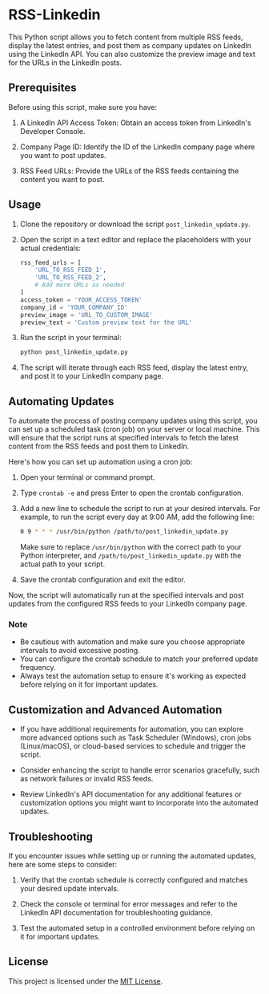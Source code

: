 # RSS-Linkedin

This Python script allows you to fetch content from multiple RSS feeds, display the latest entries, and post them as company updates on LinkedIn using the LinkedIn API. You can also customize the preview image and text for the URLs in the LinkedIn posts.

## Prerequisites

Before using this script, make sure you have:

1. A LinkedIn API Access Token: Obtain an access token from LinkedIn's Developer Console.

2. Company Page ID: Identify the ID of the LinkedIn company page where you want to post updates.

3. RSS Feed URLs: Provide the URLs of the RSS feeds containing the content you want to post.

## Usage

1. Clone the repository or download the script `post_linkedin_update.py`.

2. Open the script in a text editor and replace the placeholders with your actual credentials:

   ```python
   rss_feed_urls = [
       'URL_TO_RSS_FEED_1',
       'URL_TO_RSS_FEED_2',
       # Add more URLs as needed
   ]
   access_token = 'YOUR_ACCESS_TOKEN'
   company_id = 'YOUR_COMPANY_ID'
   preview_image = 'URL_TO_CUSTOM_IMAGE'
   preview_text = 'Custom preview text for the URL'
   ```

3. Run the script in your terminal:

   ```sh
   python post_linkedin_update.py
   ```

4. The script will iterate through each RSS feed, display the latest entry, and post it to your LinkedIn company page.

## Automating Updates

To automate the process of posting company updates using this script, you can set up a scheduled task (cron job) on your server or local machine. This will ensure that the script runs at specified intervals to fetch the latest content from the RSS feeds and post them to LinkedIn.

Here's how you can set up automation using a cron job:

1. Open your terminal or command prompt.

2. Type `crontab -e` and press Enter to open the crontab configuration.

3. Add a new line to schedule the script to run at your desired intervals. For example, to run the script every day at 9:00 AM, add the following line:

   ```sh
   0 9 * * * /usr/bin/python /path/to/post_linkedin_update.py
   ```

   Make sure to replace `/usr/bin/python` with the correct path to your Python interpreter, and `/path/to/post_linkedin_update.py` with the actual path to your script.

4. Save the crontab configuration and exit the editor.

Now, the script will automatically run at the specified intervals and post updates from the configured RSS feeds to your LinkedIn company page.

### Note

- Be cautious with automation and make sure you choose appropriate intervals to avoid excessive posting.
- You can configure the crontab schedule to match your preferred update frequency.
- Always test the automation setup to ensure it's working as expected before relying on it for important updates.

## Customization and Advanced Automation

- If you have additional requirements for automation, you can explore more advanced options such as Task Scheduler (Windows), cron jobs (Linux/macOS), or cloud-based services to schedule and trigger the script.

- Consider enhancing the script to handle error scenarios gracefully, such as network failures or invalid RSS feeds.

- Review LinkedIn's API documentation for any additional features or customization options you might want to incorporate into the automated updates.

## Troubleshooting

If you encounter issues while setting up or running the automated updates, here are some steps to consider:

1. Verify that the crontab schedule is correctly configured and matches your desired update intervals.

2. Check the console or terminal for error messages and refer to the LinkedIn API documentation for troubleshooting guidance.

3. Test the automated setup in a controlled environment before relying on it for important updates.

## License

This project is licensed under the [MIT License](LICENSE).
